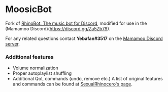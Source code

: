 # MoosicBot

Fork of [RhinoBot: The music bot for Discord](https://github.com/Just-Some-Bots/MusicBot), modified for use in the (Mamamoo Discord)(https://discord.gg/Za5Zb79).

For any related questions contact **Yebafan#3517** on the [Mamamoo Discord server](https://discord.gg/Za5Zb79).

### Additional features
- Volume normalization
- Proper autoplaylist shuffling
- Additional QoL commands (undo, remove etc.)
A list of original features and commands can be found at [SexualRhinocero's page](https://github.com/Just-Some-Bots/MusicBot).

